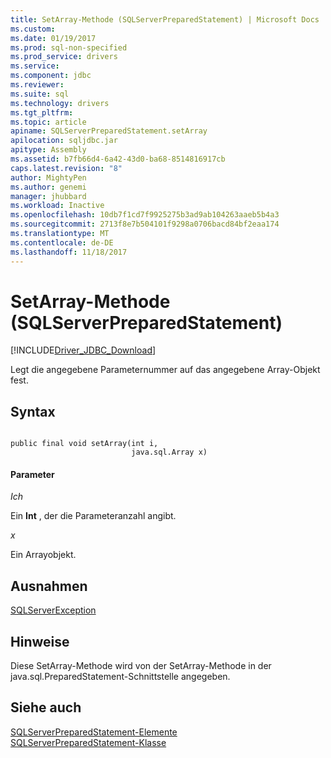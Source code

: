 ```yaml
---
title: SetArray-Methode (SQLServerPreparedStatement) | Microsoft Docs
ms.custom: 
ms.date: 01/19/2017
ms.prod: sql-non-specified
ms.prod_service: drivers
ms.service: 
ms.component: jdbc
ms.reviewer: 
ms.suite: sql
ms.technology: drivers
ms.tgt_pltfrm: 
ms.topic: article
apiname: SQLServerPreparedStatement.setArray
apilocation: sqljdbc.jar
apitype: Assembly
ms.assetid: b7fb66d4-6a42-43d0-ba68-8514816917cb
caps.latest.revision: "8"
author: MightyPen
ms.author: genemi
manager: jhubbard
ms.workload: Inactive
ms.openlocfilehash: 10db7f1cd7f9925275b3ad9ab104263aaeb5b4a3
ms.sourcegitcommit: 2713f8e7b504101f9298a0706bacd84bf2eaa174
ms.translationtype: MT
ms.contentlocale: de-DE
ms.lasthandoff: 11/18/2017
---
```

# <a name="setarray-method-sqlserverpreparedstatement"></a>SetArray-Methode (SQLServerPreparedStatement)
[!INCLUDE[Driver_JDBC_Download](../../../includes/driver_jdbc_download.md)]

  Legt die angegebene Parameternummer auf das angegebene Array-Objekt fest.  
  
## <a name="syntax"></a>Syntax  
  
```  
  
public final void setArray(int i,  
                           java.sql.Array x)  
```  
  
#### <a name="parameters"></a>Parameter  
 *Ich*  
  
 Ein **Int** , der die Parameteranzahl angibt.  
  
 *x*  
  
 Ein Arrayobjekt.  
  
## <a name="exceptions"></a>Ausnahmen  
 [SQLServerException](../../../connect/jdbc/reference/sqlserverexception-class.md)  
  
## <a name="remarks"></a>Hinweise  
 Diese SetArray-Methode wird von der SetArray-Methode in der java.sql.PreparedStatement-Schnittstelle angegeben.  
  
## <a name="see-also"></a>Siehe auch  
 [SQLServerPreparedStatement-Elemente](../../../connect/jdbc/reference/sqlserverpreparedstatement-members.md)   
 [SQLServerPreparedStatement-Klasse](../../../connect/jdbc/reference/sqlserverpreparedstatement-class.md)  
  
  
